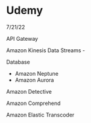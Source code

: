 # Udemy

7/21/22

API Gateway

Amazon Kinesis Data Streams - 

Database

- Amazon Neptune
- Amazon Aurora 

Amazon Detective

Amazon Comprehend

Amazon Elastic Transcoder 